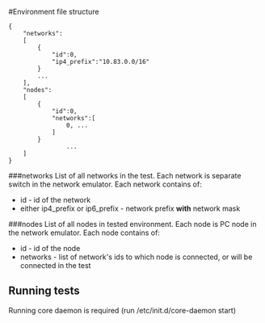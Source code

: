 #Environment file structure
```
{
	"networks": 
	[
		{
			"id":0,
			"ip4_prefix":"10.83.0.0/16"
		}
		...
	],
	"nodes":
	[
		{
			"id":0,
			"networks":[
				0, ...
			]
		}
                ...
	]
}
```
###networks
List of all networks in the test. Each network is separate switch in the network emulator.
Each network contains of:
* id - id of the network
* either ip4_prefix or ip6_prefix - network prefix **with** network mask

###nodes
List of all nodes in tested environment. Each node is PC node in the network emulator.
Each node contains of:
* id - id of the node
* networks - list of network's ids to which node is connected, or will be connected in the test

## Running tests
Running core daemon is required (run /etc/init.d/core-daemon start)
